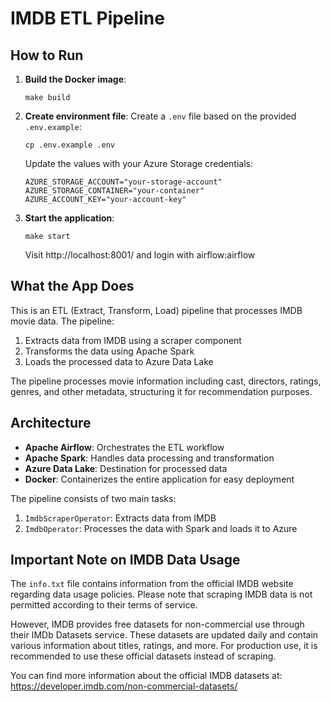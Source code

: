 # IMDB ETL Pipeline

## How to Run

1. **Build the Docker image**:
   ```
   make build
   ```

2. **Create environment file**:
   Create a `.env` file based on the provided `.env.example`:
   ```
   cp .env.example .env
   ```
   Update the values with your Azure Storage credentials:
   ```
   AZURE_STORAGE_ACCOUNT="your-storage-account"
   AZURE_STORAGE_CONTAINER="your-container"
   AZURE_ACCOUNT_KEY="your-account-key"
   ```

3. **Start the application**:
   ```
   make start
   ```
   Visit http://localhost:8001/ and login with airflow:airflow

## What the App Does

This is an ETL (Extract, Transform, Load) pipeline that processes IMDB movie data. The pipeline:

1. Extracts data from IMDB using a scraper component
2. Transforms the data using Apache Spark
3. Loads the processed data to Azure Data Lake

The pipeline processes movie information including cast, directors, ratings, genres, and other metadata, structuring it for recommendation purposes.

## Architecture

- **Apache Airflow**: Orchestrates the ETL workflow
- **Apache Spark**: Handles data processing and transformation
- **Azure Data Lake**: Destination for processed data
- **Docker**: Containerizes the entire application for easy deployment

The pipeline consists of two main tasks:
1. `ImdbScraperOperator`: Extracts data from IMDB
2. `ImdbOperator`: Processes the data with Spark and loads it to Azure

## Important Note on IMDB Data Usage

The `info.txt` file contains information from the official IMDB website regarding data usage policies. Please note that scraping IMDB data is not permitted according to their terms of service. 

However, IMDB provides free datasets for non-commercial use through their IMDb Datasets service. These datasets are updated daily and contain various information about titles, ratings, and more. For production use, it is recommended to use these official datasets instead of scraping.

You can find more information about the official IMDB datasets at: https://developer.imdb.com/non-commercial-datasets/
